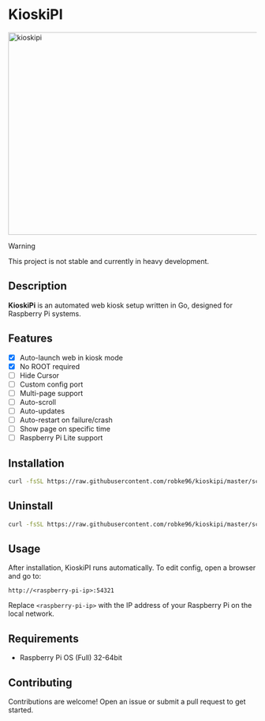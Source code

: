 # KioskiPI
<img width="642" height="410" alt="kioskipi" src="https://github.com/user-attachments/assets/0fbdf6fa-212f-4004-8bd4-c82a319efb0d" />

> [!WARNING]
> This project is not stable and currently in heavy development.

## Description
**KioskiPi** is an automated web kiosk setup written in Go, designed for Raspberry Pi systems. 


## Features
- [x] Auto-launch web in kiosk mode
- [x] No ROOT required
- [ ] Hide Cursor
- [ ] Custom config port
- [ ] Multi-page support
- [ ] Auto-scroll
- [ ] Auto-updates
- [ ] Auto-restart on failure/crash
- [ ] Show page on specific time
- [ ] Raspberry Pi Lite support

## Installation
```bash
curl -fsSL https://raw.githubusercontent.com/robke96/kioskipi/master/scripts/install.sh | bash
```
## Uninstall
```bash
curl -fsSL https://raw.githubusercontent.com/robke96/kioskipi/master/scripts/uninstall.sh | bash
```

## Usage
After installation, KioskiPI runs automatically.
To edit config, open a browser and go to:
```
http://<raspberry-pi-ip>:54321
```
Replace ``<raspberry-pi-ip>`` with the IP address of your Raspberry Pi on the local network.

## Requirements
- Raspberry Pi OS (Full) 32-64bit

## Contributing
Contributions are welcome!
Open an issue or submit a pull request to get started.
